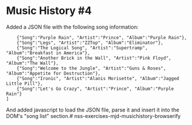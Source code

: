 # Music History #4

Added a JSON file with the following song information: 

```[
    {"Song":"Purple Rain", "Artist":"Prince", "Album":"Purple Rain"}, 
    {"Song":"Legs", "Artist":"ZZTop", "Album":"Eliminator"}, 
    {"Song":"The Logical Song", "Artist":"Supertramp", "Album":"Breakfast in America"}, 
    {"Song":"Another Brick in the Wall", "Artist":"Pink Floyd", "Album":"The Wall"},
    {"Song":"Welcome to the Jungle", "Artist":"Guns & Roses", "Album":"Appetite for Destruction"}, 
    {"Song":"Ironic", "Artist":"Alanis Morisette", "Album":"Jagged Little Pill"}, 
    {"Song":"Let's Go Crazy", "Artist":"Prince", "Album":"Purple Rain"}
]
```

And added javascript to load the JSON file, parse it and insert it into the DOM's "song list" section.# nss-exercises-mjd-musichistory-browserify

